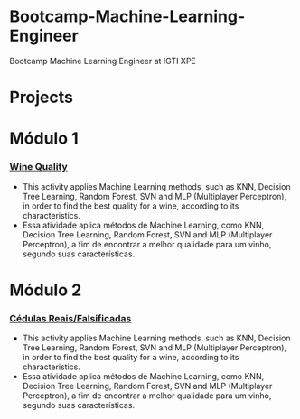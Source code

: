 # Bootcamp-Machine-Learning-Engineer
Bootcamp Machine Learning Engineer at IGTI XPE

# Projects
# Módulo 1

### <a href="https://github.com/otaviomuraca/Bootcamp-Machine-Learning-Engineer/blob/main/WineQuality/IGTI_M%C3%B3dulo_1_WineQuality.ipynb"><b>Wine Quality</b></a>
- This activity applies Machine Learning methods, such as KNN, Decision Tree Learning, Random Forest, SVN and MLP (Multiplayer Perceptron), in order to find the best quality for a wine, according to its characteristics.
- Essa atividade aplica métodos de Machine Learning, como KNN, Decision Tree Learning, Random Forest, SVN and MLP (Multiplayer Perceptron), a fim de encontrar a melhor qualidade para um vinho, segundo suas características.

# Módulo 2

### <a href="###"><b>Cédulas Reais/Falsificadas</b></a>
- This activity applies Machine Learning methods, such as KNN, Decision Tree Learning, Random Forest, SVN and MLP (Multiplayer Perceptron), in order to find the best quality for a wine, according to its characteristics.
- Essa atividade aplica métodos de Machine Learning, como KNN, Decision Tree Learning, Random Forest, SVN and MLP (Multiplayer Perceptron), a fim de encontrar a melhor qualidade para um vinho, segundo suas características.
